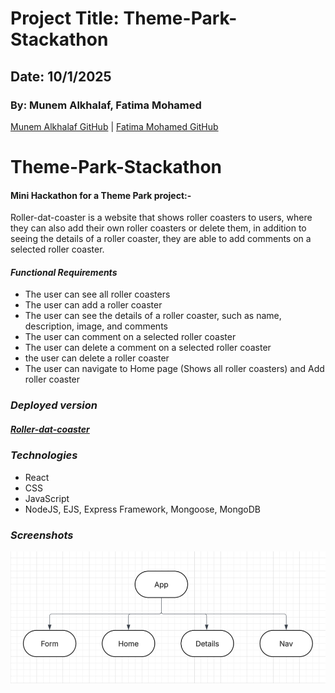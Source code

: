 # Project Title: Theme-Park-Stackathon
## Date: 10/1/2025
### By: Munem Alkhalaf, Fatima Mohamed

[Munem Alkhalaf GitHub](https://github.com/AndomiXD) |
[Fatima Mohamed GitHub](https://github.com/fatima-mohmd)

# Theme-Park-Stackathon
#### Mini Hackathon for a Theme Park project:-
Roller-dat-coaster is a website that shows roller coasters to users, where they can also add their own roller coasters or delete them, in addition to seeing the details of a roller coaster, they are able to add comments on a selected roller coaster.



#### ***Functional Requirements***
* The user can see all roller coasters
* The user can add a roller coaster
* The user can see the details of a roller coaster, such as name, description, image, and comments
* The user can comment on a selected roller coaster
* The user can delete a comment on a selected roller coaster
* the user can delete a roller coaster
* The user can navigate to Home page (Shows all roller coasters) and Add roller coaster


### ***Deployed version***

##### [Roller-dat-coaster]()

### ***Technologies***
* React
* CSS
* JavaScript
* NodeJS, EJS, Express Framework, Mongoose, MongoDB


### ***Screenshots***

![React Diagram](<React-Diagram.png>)
